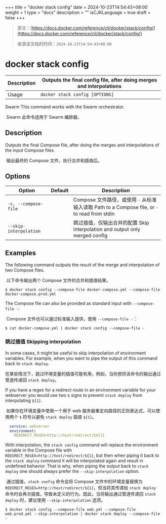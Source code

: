 +++
title = "docker stack config"
date = 2024-10-23T14:54:43+08:00
weight = 1
type = "docs"
description = ""
isCJKLanguage = true
draft = false
+++

> 原文：[https://docs.docker.com/reference/cli/docker/stack/config/](https://docs.docker.com/reference/cli/docker/stack/config/)
>
> 收录该文档的时间：`2024-10-23T14:54:43+08:00`

# docker stack config

| Description | Outputs the final config file, after doing merges and interpolations |
| :---------- | ------------------------------------------------------------ |
| Usage       | `docker stack config [OPTIONS]`                              |

Swarm This command works with the Swarm orchestrator.

​	Swarm 此命令适用于 Swarm 编排器。

## Description

Outputs the final Compose file, after doing the merges and interpolations of the input Compose files.

​	输出最终的 Compose 文件，执行合并和插值后。

## Options

| Option                 | Default | Description                                                  |
| ---------------------- | ------- | ------------------------------------------------------------ |
| `-c, --compose-file`   |         | Compose 文件路径，或使用 `-` 从标准输入读取 Path to a Compose file, or `-` to read from stdin |
| `--skip-interpolation` |         | 跳过插值，仅输出合并的配置 Skip interpolation and output only merged config |

## Examples

The following command outputs the result of the merge and interpolation of two Compose files.

​	以下命令输出两个 Compose 文件的合并和插值结果。



```console
$ docker stack config --compose-file docker-compose.yml --compose-file docker-compose.prod.yml
```

The Compose file can also be provided as standard input with `--compose-file -`:

​	Compose 文件也可以通过标准输入提供，使用 `--compose-file -`：



```console
$ cat docker-compose.yml | docker stack config --compose-file -
```

### 跳过插值 Skipping interpolation

In some cases, it might be useful to skip interpolation of environment variables. For example, when you want to pipe the output of this command back to `stack deploy`.

​	在某些情况下，跳过环境变量的插值可能有用，例如，当你想将该命令的输出通过管道传递回 `stack deploy`。

If you have a regex for a redirect route in an environment variable for your webserver you would use two `$` signs to prevent `stack deploy` from interpolating `${1}`.

​	如果你在环境变量中使用一个用于 web 服务器重定向路径的正则表达式，可以使用两个 `$` 符号以避免 `stack deploy` 插值 `${1}`。



```yaml
  service: webserver
  environment:
    REDIRECT_REGEX=http://host/redirect/$${1}
```

With interpolation, the `stack config` command will replace the environment variable in the Compose file with `REDIRECT_REGEX=http://host/redirect/${1}`, but then when piping it back to the `stack deploy` command it will be interpolated again and result in undefined behavior. That is why, when piping the output back to `stack deploy` one should always prefer the `--skip-interpolation` option.

​	通过插值，`stack config` 命令会将 Compose 文件中的环境变量替换为 `REDIRECT_REGEX=http://host/redirect/${1}`，但当将其传递给 `stack deploy` 命令时会再次插值，导致未定义的行为。因此，当将输出通过管道传递回 `stack deploy` 时，建议使用 `--skip-interpolation` 选项。

```console
$ docker stack config --compose-file web.yml --compose-file web.prod.yml --skip-interpolation | docker stack deploy --compose-file -
```


